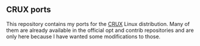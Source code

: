 ## CRUX ports

This repository contains my ports for the [CRUX](https://crux.nu/) Linux
distribution. Many of them are already available in the official opt
and contrib repositories and are only here because I have wanted some
modifications to those.
